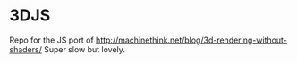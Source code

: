 # 3DJS
Repo for the JS port of 
http://machinethink.net/blog/3d-rendering-without-shaders/
Super slow but lovely.
